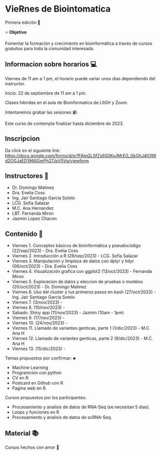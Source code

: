 # VieRnes de Biointomatica

Primera edición 💜

⭐ **Objetivo**

Fomentar la formación y crecimiento en bioinformática a través de cursos gratuitos para toda la comunidad interesada.    

## Informacion sobre horarios 💻

Viernes de 11 am a 1 pm, el horario puede variar unos dias dependiendo del instructor.

Inicio: 22 de septiembre de 11 am a 1 pm.

Clases hibridas en el aula de Bioinformatica de LIIGH y Zoom.

Intentaremos grabar las sesiones 📹.

Este curso de contempla finalizar hasta diciembre de 2023.

## Inscripcion

Da click en el siguiente link: https://docs.google.com/forms/d/e/1FAIpQLSfZs6S0KvJMrEG_GkOhJ4lO99d2OGJaED1966GmPh27JpV5Vg/viewform

## Instructores 👾 

- Dr. Domingo Matinez
- Dra. Evelia Coss
- Ing. Jair Santiago Garcia Sotelo
- LCG. Sofia Salazar
- M.C. Ana Hernandez
- LBT. Fernanda Miron
- Jazmin Lopez Chacon


## Contenido 📌

- Viernes 1. Conceptos básicos de bioinformática y pseudocódigo (22/sep/2023) - Dra. Evelia Coss
- Viernes 2. Introducción a R (29/sep/2023) - LCG. Sofia Salazar
- Viernes 3. Manipulación y limpieza de datos con dplyr y tidyr (06/oct/2023) - Dra. Evelia Coss
- Viernes 4. Visualización grafica con ggplot2 (13/oct/2023) - Fernanda Miron
- Viernes 5. Exploracion de datos y eleccion de pruebas o modelos (20/oct/2023) - Dr. Domingo Matinez
- Viernes 6. Uso del cluster y tus primeros pasos en bash (27/oct/2023) - Ing. Jair Santiago Garcia Sotelo
- Viernes 7. (3/nov/2023) - 
- Viernes 8. (10/nov/2023) -
- Sabado. Shiny app (11/nov/2023) - Jazmin (10am - 1pm)
- Viernes 9. (17/nov/2023) - 
- Viernes 10. (24/nov/2023) - 
- Viernes 11. Llamado de variantes genticas, parte 1  (1/dic/2023) - M.C. Ana H 
- Viernes 12. Llamado de variantes genticas, parte 2  (8/dic/2023) - M.C. Ana H  
- Viernes 13. (15/dic/2023) -

Temas propuestos por confirmar: ♣️
- Machine Learning
- Programcion con python
- CV en R
- Postcard en Github con R
- Pagina web en R. 

Cursos propuestos por los participantes: 

- Procesamiento y analisis de datos de RNA-Seq (se necesitan 5 dias).
- Loops y funciones en R
- Procesamiento y analisis de datos de scRNA-Seq.

## Material 📚


Cursos hechos con amor 💜
